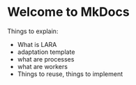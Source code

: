 # Welcome to MkDocs

Things to explain:

- What is LARA
- adaptation template
- what are processes
- what are workers
- Things to reuse, things to implement